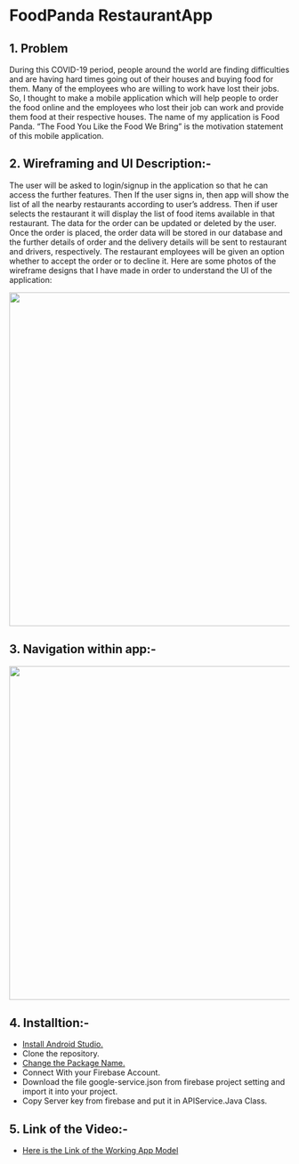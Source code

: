 # FoodPanda RestaurantApp
## 1. Problem
During this COVID-19 period, people around the world are finding difficulties and are having 
hard times going out of their houses and buying food for them. Many of the employees who are 
willing to work have lost their jobs. So, I thought to make a mobile application which will help 
people to order the food online and the employees who lost their job can work and provide 
them food at their respective houses. The name of my application is Food Panda. “The Food 
You Like the Food We Bring” is the motivation statement of this mobile application.

## 2. Wireframing and UI Description:- 
The user will be asked to login/signup in the application so that he can access the further 
features. Then If the user signs in, then app will show the list of all the nearby restaurants 
according to user’s address. Then if user selects the restaurant it will display the list of food 
items available in that restaurant. The data for the order can be updated or deleted by the user. 
Once the order is placed, the order data will be stored in our database and the further details of 
order and the delivery details will be sent to restaurant and drivers, respectively. The restaurant 
employees will be given an option whether to accept the order or to decline it. 
Here are some photos of the wireframe designs that I have made in order to understand the UI 
of the application:

<img src="https://user-images.githubusercontent.com/59930781/120593082-f2609680-c40c-11eb-9a4a-a19ad0e47b2f.PNG" width="600" height="600"/>

## 3. Navigation within app:- 

<img src="https://user-images.githubusercontent.com/59930781/120593185-1de38100-c40d-11eb-8a4d-d50204d21857.PNG" width="600" height="600"/>

## 4. Installtion:- 
- [Install Android Studio.](https://developer.android.com/studio?gclid=Cj0KCQjw2NyFBhDoARIsAMtHtZ6oSfh1WSo4ZRVqYZcrSjIaBEM9xcJuUTMRTFTkot-5LuPLSgtRPLQaAscGEALw_wcB&gclsrc=aw.ds)
- Clone the repository.
- [Change the Package Name.](https://stackoverflow.com/questions/16804093/rename-package-in-android-studio)
- Connect With your Firebase Account.
- Download the file google-service.json from firebase project setting and import it into your project.
- Copy Server key from firebase and put it in APIService.Java Class.

## 5. Link of the Video:- 
- [Here is the Link of the Working App Model](https://youtu.be/BbgwcZ0_NT0)

